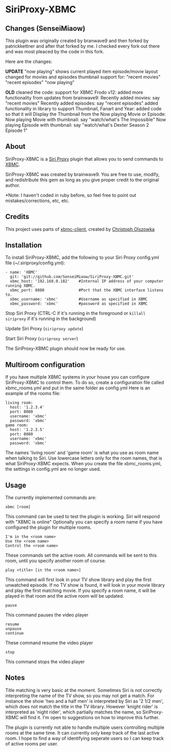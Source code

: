 SiriProxy-XBMC
==============

Changes (SenseiMiaow)
----------------
This plugin was originally created by branwave9 and then forked by
patrickkettner and after that forked by me. I checked every fork out there
and was most pleaced by the code in this fork.

Here are the changes:

**UPDATE**
    "now playing" shows current played item episode/movie
    layout changed for movies and episodes
    thumbnail support for:
      "recent movies"
      "recent episodes"
      "now playing"
    
**OLD**
    cleaned the code:
    support for XBMC Frodo v12:
    added more functionality from updates from brainwave9:
	  Recently added movies: say "recent movies"
	  Recently added episodes: say "recent episodes"
    added functionality in library to support Thumbnail, Fanart and Year:
    added code so that it will Display the Thumbnail from the Now playing Movie or Episode:
      Now playing Movie with thumbnail: say "watch/what's The Impossible"
      Now playing Episode with thumbnail: say "watch/what's Dexter Season 2 Episode 1"

About
-----
SiriProxy-XBMC is a [Siri Proxy](https://github.com/plamoni/SiriProxy) plugin that allows you to send commands to [XBMC](http://www.xbmc.org).

SiriProxy-XBMC was created by brainwave9.
You are free to use, modify, and redistribute this gem as long as you give proper credit to the original author.

*Note: I haven't coded in ruby before, so feel free to point out mistakes/corrections, etc, etc.


Credits
-------
This project uses parts of [xbmc-client](https://github.com/colszowka/xbmc-client), created by [Christoph Olszowka](https://github.com/colszowka)


Installation
------------
To install SiriProxy-XBMC, add the following to your Siri Proxy config.yml file (~/.siriproxy/config.yml):

    - name: 'XBMC'
      git: 'git://github.com/SenseiMiaow/SiriProxy-XBMC.git'
      xbmc_host: '192.168.0.182'	#Internal IP address of your computer running XBMC.
      xbmc_port: 8080          		#Port that the XBMC interface listens to.
      xbmc_username: 'xbmc'    		#Username as specified in XBMC
      xbmc_password: 'xbmc'    		#password as specified in XBMC

Stop Siri Proxy (CTRL-C if it's running in the foreground or `killall siriproxy` if it's running in the background)

Update Siri Proxy (`siriproxy update`)
          
Start Siri Proxy (`siriproxy server`)

The SiriProxy-XBMC plugin should now be ready for use.


Multiroom configuration
-----------------------
If you have multiple XBMC systems in your house you can configure SiriProxy-XBMC to control them.
To do so, create a configuration file called xbmc_rooms.yml and put in the same folder as config.yml
Here is an example of the rooms file:

    living room:
      host: '1.2.3.4'
      port: 8080
      username: 'xbmc'
      password: 'xbmc'
    game room:
      host: '1.2.3.5'
      port: 8080
      username: 'xbmc'
      password: 'xbmc'

The names 'living room' and 'game room' is what you use as room name when talking to Siri.
Use lowercase letters only for the room names, that is what SiriProxy-XBMC expects.
When you create the file xbmc_rooms.yml, the settings in config.yml are no longer used.


Usage
-----
The currently implemented commands are:

    xbmc [room]

This command can be used to test the plugin is working.
Siri will respond with "XBMC is online"
Optionally you can specify a room name if you have configured the plugin for multiple rooms.

    I'm in the <room name>
    Use the <room name>
    Control the <room name>

These commands set the active room.
All commands will be sent to this room, until you specify another room of course.

    play <title> [in the <room name>]

This command will first look in your TV show library and play the first unwatched episode.
If no TV show is found, it will look in your movie library and play the first matching movie.
If you specify a room name, it will be played in that room and the active room will be updated.

    pause

This command pauses the video player

    resume
    unpause
    continue

These command resume the video player

    stop

This command stops the video player


Notes
-----
Title matching is very basic at the moment.
Sometimes Siri is not correctly interpreting the name of the TV show, so you may not get a match.
For instance the show 'two and a half men' is interpreted by Siri as '2 1/2 men', which does not match the title in the TV library.
However 'knight rider' is interpreted as 'night rider', which partially matches the name, so SiriProxy-XBMC will find it.
I'm open to suggestions on how to improve this further.

The plugin is currently not able to handle multiple users controlling multiple rooms at the same time.
It can currently only keep track of the last active room.
I hope to find a way of identifying seperate users so I can keep track of active rooms per user.



